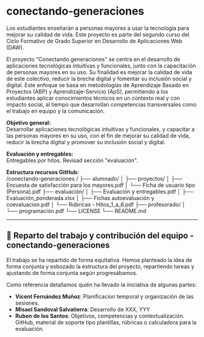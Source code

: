 # conectando-generaciones
Los estudiantes enseñarán a personas mayores a usar la tecnología para mejorar su calidad de vida. Este proyecto es parte del segundo curso del Ciclo Formativo de Grado Superior en Desarrollo de Aplicaciones Web (DAW).

El proyecto "Conectando generaciones" se centra en el desarrollo de aplicaciones tecnológicas intuitivas y funcionales, junto con la capacitación de personas mayores en su uso. Su finalidad es mejorar la calidad de vida de este colectivo, reducir la brecha digital y fomentar su inclusión social y digital. Este enfoque se basa en metodologías de Aprendizaje Basado en Proyectos (ABP) y Aprendizaje-Servicio (ApS), permitiendo a los estudiantes aplicar conocimientos técnicos en un contexto real y con impacto social, al tiempo que desarrollan competencias transversales como el trabajo en equipo y la comunicación.

**Objetivo general:**   
Desarrollar aplicaciones tecnológicas intuitivas y funcionales, y capacitar a las personas mayores en su uso, con el fin de mejorar su calidad de vida, reducir la brecha digital y promover su inclusión social y digital.

**Evaluación y entregables:**  
Entregables por hitos. Revisad sección "evaluación".

**Estructura recursos GitHub:**  
/conectando-generaciones /
├── alumnado/
│   ├── proyectos/
│   ├── Encuesta de satisfacción para los mayores.pdf
│   └── Ficha de usuario tipo (Persona).pdf
├── evaluación/
│   ├── Evaluación y entregables.pdf
│   ├── Evaluación_ponderada.xlsx
│   ├── Fichas autoevaluación y coevaluacion.pdf
│   └── Rúbricas - Hitos_1_a_6.pdf
├── profesorado/
│   └── programación.pdf
└── LICENSE
└── README.md


--------------------------------------------------------------------------------------------------------------  

## 👥 Reparto del trabajo y contribución del equipo - conectando-generaciones

El trabajo se ha repartido de forma equitativa. Hemos planteado la idea de forma conjunta y esbozado la estructura del proyecto, repartiendo tareas y ajustando de forma conjunta según progresábamos. 

Como referencia detallamos quién ha llevado la iniciativa de algunas partes:

- **Vicent Fernández Muñoz**: Planificacion temporal y organización de las sesiones. 
- **Misael Sandoval Salvatierra**: Desarrollo de XXX, YYY
- **Ruben de los Santos**: Objetivos, competencias y contextualización. GitHub, material de soporte tipo plantillas, rúbricas o calculadora para la evaluación.

